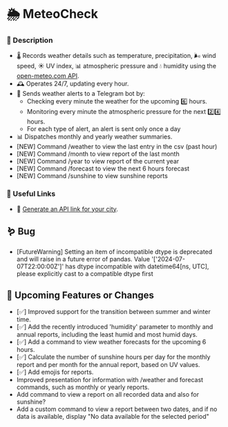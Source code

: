 # 🌦 MeteoCheck 

### 📌 Description 
* 🌡️ Records weather details such as temperature, precipitation, 🌬️ wind speed, ☀️ UV index, 📊 atmospheric pressure and 💧 humidity using the [open-meteo.com API](https://open-meteo.com/en/docs).
* 🕰️ Operates 24/7, updating every hour.
* 🚨 Sends weather alerts to a Telegram bot by:
  * Checking every minute the weather for the upcoming 6️⃣ hours.
  * Monitoring every minute the atmospheric pressure for the next 2️⃣4️⃣ hours.
  * For each type of alert, an alert is sent only once a day
* 📊 Dispatches monthly and yearly weather summaries.
* [NEW] Command /weather to view the last entry in the csv (past hour)
* [NEW] Command /month to view report of the last month  
* [NEW] Command /year to view report of the current year  
* [NEW] Command /forecast to view the next 6 hours forecast
* [NEW] Command /sunshine to view sunshine reports

### 🔗 Useful Links
* 🔗 [Generate an API link for your city](https://open-meteo.com/en/docs).

## 🪱 Bug
* [FutureWarning] Setting an item of incompatible dtype is deprecated and will raise in a future error of pandas. Value '['2024-07-07T22:00:00Z']' has dtype incompatible with datetime64[ns, UTC], please explicitly cast to a compatible dtype first
  
## 🚀 Upcoming Features or Changes
* [✅] Improved support for the transition between summer and winter time.  
* [✅] Add the recently introduced 'humidity' parameter to monthly and annual reports, including the least humid and most humid days.
* [✅] Add a command to view weather forecasts for the upcoming 6 hours.
* [✅] Calculate the number of sunshine hours per day for the monthly report and per month for the annual report, based on UV values.
* [✅] Add emojis for reports.
* Improved presentation for information with /weather and forecast commands, such as monthly or yearly reports.
* Add command to view a report on all recorded data and also for sunshine?
* Add a custom command to view a report between two dates, and if no data is available, display "No data available for the selected period"

